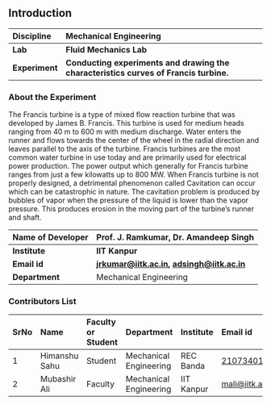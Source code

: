 ## Introduction


<b>Discipline | <b>Mechanical Engineering
:--|:--|
<b> Lab | <b> Fluid Mechanics Lab
<b> Experiment|   <b> Conducting experiments and drawing the characteristics curves of Francis turbine.

### About the Experiment 

The Francis turbine is a type of mixed flow reaction turbine that was developed by James B. Francis. This turbine is used for medium heads ranging from 40 m to 600 m with medium discharge. Water enters the runner and flows towards the center of the wheel in the radial direction and leaves parallel to the axis of the turbine. Francis turbines are the most common water turbine in use today and are primarily used for electrical power production. The power output which generally for Francis turbine ranges from just a few kilowatts up to 800 MW.
When Francis turbine is not properly designed, a detrimental phenomenon called Cavitation can occur which can be catastrophic in nature. The cavitation problem is produced by bubbles of vapor when the pressure of the liquid is lower than the vapor pressure. This produces erosion in the moving part of the turbine’s runner and shaft.

<b>Name of Developer | <b> Prof. J. Ramkumar,  Dr. Amandeep Singh
:--|:--|
<b> Institute | <b>  IIT Kanpur
<b> Email id|     <b>  jrkumar@iitk.ac.in, adsingh@iitk.ac.in
<b> Department |  Mechanical Engineering

### Contributors List

SrNo | Name | Faculty or Student | Department| Institute | Email id
:--|:--|:--|:--|:--|:--|
1 | Himanshu Sahu  | Student | Mechanical Engineering |REC Banda| 2107340130026@recbanda.ac.in
2 | Mubashir Ali | Faculty | Mechanical Engineering | IIT Kanpur | mali@iitk.ac.in

